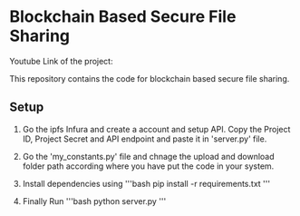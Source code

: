 # Blockchain Based Secure File Sharing

Youtube Link of the project: 

This repository contains the code for blockchain based secure file sharing.
## Setup

1. Go the ipfs Infura and create a account and setup API. Copy the Project ID, Project Secret and API endpoint and paste it in 'server.py' file.

2. Go the 'my_constants.py' file and chnage the upload and download folder path according where you have put the code in your system.

3. Install dependencies using
'''bash
pip install -r requirements.txt
'''

4. Finally Run
'''bash
python server.py
'''